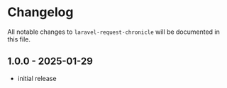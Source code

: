# Changelog

All notable changes to `laravel-request-chronicle` will be documented in this file.

## 1.0.0 - 2025-01-29

- initial release
